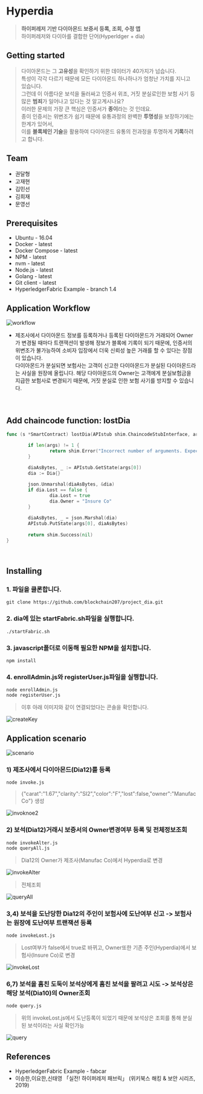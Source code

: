 
# Hyperdia
> **하이퍼레저 기반 다이아몬드 보증서 등록, 조회, 수정 앱** <br>
하이퍼레저와 다이아를 결합한 단어(Hyperldger + dia)


## Getting started
> 다이아몬드는 그 **고유성**을 확인하기 위한 데이터가 40가지가 넘습니다. <br>
특성이 각각 다르기 때문에 모든 다이아몬드 하나하나가 엄청난 가치를 지니고 있습니다. <br>
그런데 이 아름다운 보석을 둘러싸고 인증서 위조, 거짓 분실로인한 보험 사기 등 많은 **범죄**가 일어나고 있다는 것 알고계시나요? <br>
이러한 문제의 가장 큰 핵심은 인증서가 **종이**라는 것 인데요. <br>
종이 인증서는 위변조가 쉽기 때문에 유통과정의 완벽한 **투명성**을 보장하기에는 한계가 있어서, <br>
이를 **블록체인 기술**을 활용하여 다이아몬드 유통의 전과정을 투명하게 **기록**하려고 합니다. <br>


## Team
* 권달형
* 고재현
* 김민선
* 김희재
* 문영선


## Prerequisites
* Ubuntu - 16.04
* Docker - latest
* Docker Compose - latest
* NPM - latest
* nvm - latest
* Node.js - latest
* Golang - latest
* Git client - latest
* HyperledgerFabric Example - branch 1.4


## Application Workflow
![workflow](https://user-images.githubusercontent.com/51254582/65006008-cb161d00-d93c-11e9-9e56-c5718dcf88ba.png)
* 제조사에서 다이아몬드 정보를 등록하거나 등록된 다이아몬드가 거래되어 Owner가 변경될 때마다 트랜잭션이 발생해 정보가 블록에 기록이 되기 때문에, 인증서의 위변조가 불가능하여 소비자 입장에서 더욱 신뢰성 높은 거래를 할 수 있다는 장점이 있습니다. <br>
다이아몬드가 분실되면 보험사는 고객이 신고한 다이아몬드가 분실된 다이아몬드라는 사실을 원장에 올립니다. 해당 다이아몬드의 Owner는 고객에게 분실보험금을 지급한 보험사로 변경되기 때문에, 거짓 분실로 인한 보험 사기를 방지할 수 있습니다.  <br><br><br>


## Add chaincode function: lostDia
```go
func (s *SmartContract) lostDia(APIstub shim.ChaincodeStubInterface, args []string) sc.Response {

        if len(args) != 1 {
                return shim.Error("Incorrect number of arguments. Expecting 1")
        }
        
        diaAsBytes, _ := APIstub.GetState(args[0])
        dia := Dia{}

        json.Unmarshal(diaAsBytes, &dia)
        if dia.Lost == false {
                dia.Lost = true
                dia.Owner = "Insure Co"
        }
        
        diaAsBytes, _ = json.Marshal(dia)
        APIstub.PutState(args[0], diaAsBytes)                                                             
        
        return shim.Success(nil)
}
```
<br>


## Installing
### 1. 파일을 클론합니다.
```
git clone https://github.com/blockchain207/project_dia.git
```
### 2. dia에 있는 startFabric.sh파일을 실행합니다.
```
./startFabric.sh
```
### 3. javascript폴더로 이동해 필요한 NPM을 설치합니다.
```
npm install
```
### 4. enrollAdmin.js와 registerUser.js파일을 실행합니다.
```
node enrollAdmin.js
node registerUser.js
```
> 이후 아래 이미지와 같이 연결되었다는 콘솔을 확인합니다.

![createKey](https://user-images.githubusercontent.com/51254582/65002642-d57dea00-d92f-11e9-9bc5-8688b1c4df60.PNG)
<br>


## Application scenario
![scenario](https://user-images.githubusercontent.com/51254582/65006011-ccdfe080-d93c-11e9-9c17-5e14230b1f14.png)
### 1) 제조사에서 다이아몬드(Dia12)를 등록
```
node invoke.js
```
> {"carat":"1.67","clarity":"SI2","color":"F","lost":false,"owner":"Manufac Co"} 생성

![invoknoe2](https://user-images.githubusercontent.com/51254582/65002947-26421280-d931-11e9-843e-eb25cc17ba4c.jpg)
### 2) 보석(Dia12)거래시 보증서의 Owner변경여부 등록 및 전체정보조회
```
node invokeAlter.js
node queryAll.js
```
> Dia12의 Owner가 제조사(Manufac Co)에서 Hyperdia로 변경

![invokeAlter](https://user-images.githubusercontent.com/51254582/65004741-71abef00-d938-11e9-9062-3c2846d23c86.PNG)
> 전체조회

![queryAll](https://user-images.githubusercontent.com/51254582/65005141-d3b92400-d939-11e9-8004-5c2c53700dc1.PNG)
### 3,4) 보석을 도난당한 Dia12의 주인이 보험사에 도난여부 신고 -> 보험사는 원장에 도난여부 트랜잭션 등록
```
node invokeLost.js
```
> Lost여부가 false에서 true로 바뀌고, Owner또한 기존 주인(Hyperdia)에서 보험사(Insure Co)로 변경

![invokeLost](https://user-images.githubusercontent.com/51254582/65004942-2a722e00-d939-11e9-8523-cb8a18a2461e.PNG)
### 6,7) 보석을 훔친 도둑이 보석상에게 훔친 보석을 팔려고 시도 -> 보석상은 해당 보석(Dia10)의 Owner조회
```
node query.js
```
> 위의 invokeLost.js에서 도난등록이 되었기 때문에 보석상은 조회를 통해 분실된 보석이라는 사실 확인가능

![query](https://user-images.githubusercontent.com/51254582/65004946-2cd48800-d939-11e9-8d78-ff94ae25090b.PNG)



## References
* HyperledgerFabric Example - fabcar
* 이승한,이요한,신태영 「실전! 하이퍼레저 패브릭」 (위키북스 해킹 & 보안 시리즈, 2019)
